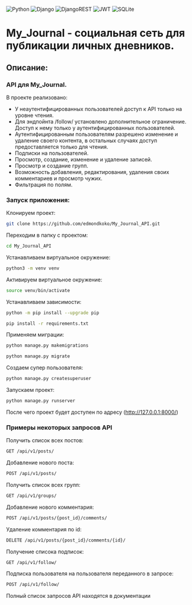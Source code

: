 ![Python](https://img.shields.io/badge/Python-3.10-blue?style=for-the-badge&logo=python&logoColor=yellow)
![Django](https://img.shields.io/badge/Django-2.2.6-red?style=for-the-badge&logo=django&logoColor=blue)
![DjangoREST](https://img.shields.io/badge/DJANGO-REST-ff1709?style=for-the-badge&logo=django&logoColor=white&color=ff1709&labelColor=gray)
![JWT](https://img.shields.io/badge/JWT-black?style=for-the-badge&logo=JSON%20web%20tokens)
![SQLite](https://img.shields.io/badge/SQLite-grey?style=for-the-badge&logo=postgresql&logoColor=yellow)

# My_Journal - социальная сеть для публикации личных дневников. 

## Описание:
### API для My_Journal.

В проекте реализовано:
- У неаутентифицированных пользователей доступ к API только на уровне чтения.
- Для эндпойнта /follow/ установлено дополнительное ограничение. Доступ к нему только у аутентифицированных пользователей.
- Аутентифицированным пользователям разрешено изменение и удаление своего контента, в остальных случаях доступ предоставляется только для чтения.
- Подписки на пользователей.
- Просмотр, создание, изменение и удаление записей.
- Просмотр и создание групп.
- Возможность добавления, редактирования, удаления своих комментариев и просмотр чужих.
- Фильтрация по полям.

### Запуск приложения:

Клонируем проект:

```bash
git clone https://github.com/edmondkoko/My_Journal_API.git
```

Переходим в папку с проектом:

```bash
cd My_Journal_API
```

Устанавливаем виртуальное окружение:

```bash
python3 -m venv venv
```

Активируем виртуальное окружение:

```bash
source venv/bin/activate
```

Устанавливаем зависимости:

```bash
python -m pip install --upgrade pip
```
```bash
pip install -r requirements.txt
```

Применяем миграции:

```bash
python manage.py makemigrations
```
```bash
python manage.py migrate
```

Создаем супер пользователя:

```bash
python manage.py createsuperuser
```

Запускаем проект:

```bash
python manage.py runserver
```

После чего проект будет доступен по адресу (http://127.0.0.1:8000/)


### Примеры некоторых запросов API
Получить список всех постов:

```bash
GET /api/v1/posts/
```

Добавление нового поста:
```bash
POST /api/v1/posts/
```

Получить список всех групп:
```bash
GET /api/v1/groups/
```

Добавление нового комментария:
```bash
POST /api/v1/posts/{post_id}/comments/
```

Удаление комментария по id:
```bash
DELETE /api/v1/posts/{post_id}/comments/{id}/
```

Получение списока подписок:
```bash
GET /api/v1/follow/
```

Подписка пользователя на пользователя переданного в запросе:
```bash
POST /api/v1/follow/
```

Полный список запросов API находятся в документации
